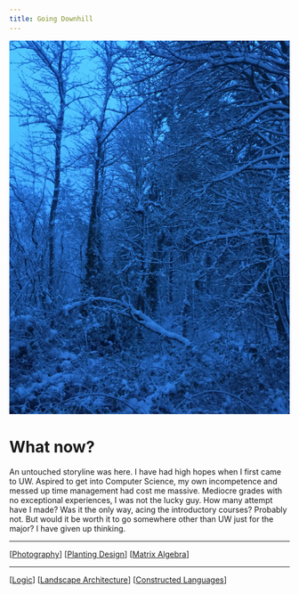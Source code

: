 ```yaml
---
title: Going Downhill
---
```


![](images/melancholy.jpg)

# What now?

An untouched storyline was here. I have had high hopes when I first came to UW. Aspired to get into Computer Science, my own incompetence and messed up time management had cost me massive. Mediocre grades with no exceptional experiences, I was not the lucky guy. How many attempt have I made? Was it the only way, acing the introductory courses? Probably not. But would it be worth it to go somewhere other than UW just for the major? I have given up thinking.

---

[[Photography]]
[[Planting Design]]
[[Matrix Algebra]]

---

[[Logic]]
[[Landscape Architecture]]
[[Constructed Languages]]


[//begin]: # "Autogenerated link references for markdown compatibility"
[Photography]: ART/Photography "Photography"
[Planting Design]: <LARCH/Planting Design> "Planting Design"
[Matrix Algebra]: <MATH/Matrix Algebra> "The Matrix: Failure"
[Logic]: PHIL/Logic "Logic"
[Landscape Architecture]: <LARCH/Landscape Architecture> "Landscape Architecture"
[Constructed Languages]: <HONORS/Constructed Languages> "Constructed Languages"
[//end]: # "Autogenerated link references"
